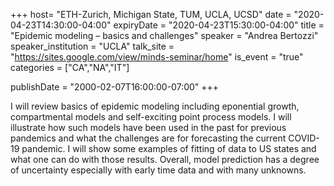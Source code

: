 +++
  host= "ETH-Zurich, Michigan State, TUM, UCLA, UCSD"
  date = "2020-04-23T14:30:00-04:00"
  expiryDate = "2020-04-23T15:30:00-04:00"
  title = "Epidemic modeling – basics and challenges"
  speaker = "Andrea Bertozzi"
  speaker_institution = "UCLA"
  talk_site = "https://sites.google.com/view/minds-seminar/home"
  is_event = "true"
  categories = ["CA","NA","IT"]

  publishDate = "2000-02-07T16:00:00-07:00"
+++

I will review basics of epidemic modeling including eponential growth, compartmental models and self-exciting point process models.  I will illustrate how such models have been used in the past for previous pandemics and what the challenges are for forecasting the current COVID-19 pandemic.  I will show some examples of fitting of data to US states and what one can do with those results.  Overall, model prediction has a degree of uncertainty especially with early time data and with many unknowns.